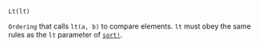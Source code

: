 ```
Lt(lt)
```

`Ordering` that calls `lt(a, b)` to compare elements. `lt` must obey the same rules as the `lt` parameter of [`sort!`](@ref).
